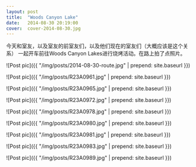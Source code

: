 ```yaml
---
layout: post
title:  "Woods Canyon Lake"
date:   2014-08-30 20:19:00
cover:  cover-2014-08-30.jpg
---
```


今天和室友，以及室友的前室友们，以及他们现在的室友们（大概应该是这个关系）
一起开车前往Woods Canyon Lakes进行烧烤活动。在路上拍了点照片。

![Post pic]({{ "/img/posts/2014-08-30-route.jpg" | prepend: site.baseurl }})

![Post pic]({{ "/img/posts/R23A0961.jpg" | prepend: site.baseurl }})

![Post pic]({{ "/img/posts/R23A0965.jpg" | prepend: site.baseurl }})

![Post pic]({{ "/img/posts/R23A0972.jpg" | prepend: site.baseurl }})

![Post pic]({{ "/img/posts/R23A0978.jpg" | prepend: site.baseurl }})

![Post pic]({{ "/img/posts/R23A0980.jpg" | prepend: site.baseurl }})

![Post pic]({{ "/img/posts/R23A0981.jpg" | prepend: site.baseurl }})

![Post pic]({{ "/img/posts/R23A0983.jpg" | prepend: site.baseurl }})

![Post pic]({{ "/img/posts/R23A0989.jpg" | prepend: site.baseurl }})

